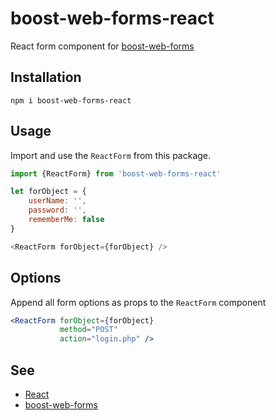 # boost-web-forms-react

React form component for [boost-web-forms](https://github.com/lgirma/boost-web-forms)

## Installation

```shell
npm i boost-web-forms-react
```

## Usage

Import and use the `ReactForm` from this package.

```javascript
import {ReactForm} from 'boost-web-forms-react'

let forObject = {
    userName: '',
    password: '',
    rememberMe: false
}

<ReactForm forObject={forObject} />
```

## Options

Append all form options as props to the `ReactForm` component

```jsx
<ReactForm forObject={forObject} 
           method="POST" 
           action="login.php" />
```

## See

* [React](https://reactjs.org/)
* [boost-web-forms](https://github.com/lgirma/boost-web-forms)